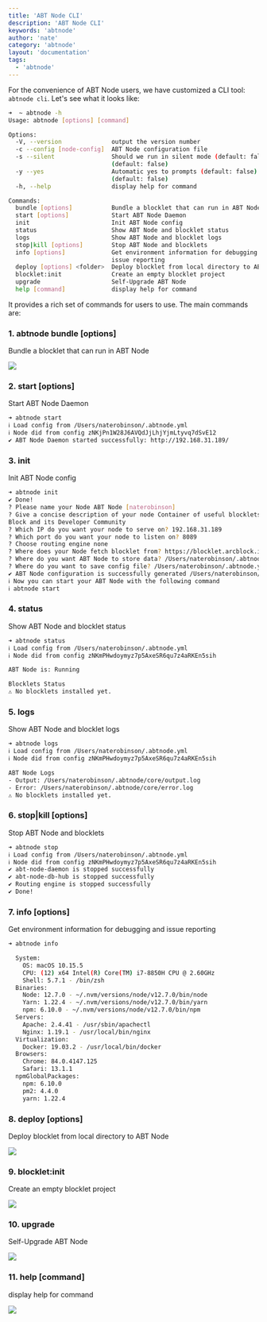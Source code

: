```yaml
---
title: 'ABT Node CLI'
description: 'ABT Node CLI'
keywords: 'abtnode'
author: 'nate'
category: 'abtnode'
layout: 'documentation'
tags:
  - 'abtnode'
---
```


For the convenience of ABT Node users, we have customized a CLI tool: `abtnode cli`. Let's see what it looks like:

```bash
➜  ~ abtnode -h
Usage: abtnode [options] [command]

Options:
  -V, --version              output the version number
  -c --config [node-config]  ABT Node configuration file
  -s --silent                Should we run in silent mode (default: false)
                             (default: false)
  -y --yes                   Automatic yes to prompts (default: false)
                             (default: false)
  -h, --help                 display help for command

Commands:
  bundle [options]           Bundle a blocklet that can run in ABT Node
  start [options]            Start ABT Node Daemon
  init                       Init ABT Node config
  status                     Show ABT Node and blocklet status
  logs                       Show ABT Node and blocklet logs
  stop|kill [options]        Stop ABT Node and blocklets
  info [options]             Get environment information for debugging and
                             issue reporting
  deploy [options] <folder>  Deploy blocklet from local directory to ABT Node
  blocklet:init              Create an empty blocklet project
  upgrade                    Self-Upgrade ABT Node
  help [command]             display help for command
```

It provides a rich set of commands for users to use. The main commands are:

### 1. abtnode bundle [options]

Bundle a blocklet that can run in ABT Node

![](./images/abtnode-cli-2.png)

### 2. start [options]

Start ABT Node Daemon

```bash
➜ abtnode start
ℹ Load config from /Users/naterobinson/.abtnode.yml
ℹ Node did from config zNKjPn1W28J6AVQdJjLhjYjmLtyvq7dSvE12
✔ ABT Node Daemon started successfully: http://192.168.31.189/
```

### 3. init

Init ABT Node config

```bash
➜ abtnode init
✔ Done!
? Please name your Node ABT Node [naterobinson]
? Give a concise description of your node Container of useful blocklets from Arc
Block and its Developer Community
? Which IP do you want your node to serve on? 192.168.31.189
? Which port do you want your node to listen on? 8089
? Choose routing engine none
? Where does your Node fetch blocklet from? https://blocklet.arcblock.io
? Where do you want ABT Node to store data? /Users/naterobinson/.abtnode
? Where do you want to save config file? /Users/naterobinson/.abtnode.yml
✔ ABT Node configuration is successfully generated /Users/naterobinson/.abtnode.yml
ℹ Now you can start your ABT Node with the following command
ℹ abtnode start
```

### 4. status

Show ABT Node and blocklet status

```bash
➜ abtnode status
ℹ Load config from /Users/naterobinson/.abtnode.yml
ℹ Node did from config zNKmPHwdoymyz7p5AxeSR6qu7z4aRKEn5sih

ABT Node is: Running

Blocklets Status
⚠ No blocklets installed yet.
```

### 5. logs

Show ABT Node and blocklet logs

```bash
➜ abtnode logs
ℹ Load config from /Users/naterobinson/.abtnode.yml
ℹ Node did from config zNKmPHwdoymyz7p5AxeSR6qu7z4aRKEn5sih

ABT Node Logs
- Output: /Users/naterobinson/.abtnode/core/output.log
- Error: /Users/naterobinson/.abtnode/core/error.log
⚠ No blocklets installed yet.
```

### 6. stop|kill [options]

Stop ABT Node and blocklets

```bash
➜ abtnode stop
ℹ Load config from /Users/naterobinson/.abtnode.yml
ℹ Node did from config zNKmPHwdoymyz7p5AxeSR6qu7z4aRKEn5sih
✔ abt-node-daemon is stopped successfully
✔ abt-node-db-hub is stopped successfully
✔ Routing engine is stopped successfully
✔ Done!
```

### 7. info [options]

Get environment information for debugging and issue reporting

```bash
➜ abtnode info

  System:
    OS: macOS 10.15.5
    CPU: (12) x64 Intel(R) Core(TM) i7-8850H CPU @ 2.60GHz
    Shell: 5.7.1 - /bin/zsh
  Binaries:
    Node: 12.7.0 - ~/.nvm/versions/node/v12.7.0/bin/node
    Yarn: 1.22.4 - ~/.nvm/versions/node/v12.7.0/bin/yarn
    npm: 6.10.0 - ~/.nvm/versions/node/v12.7.0/bin/npm
  Servers:
    Apache: 2.4.41 - /usr/sbin/apachectl
    Nginx: 1.19.1 - /usr/local/bin/nginx
  Virtualization:
    Docker: 19.03.2 - /usr/local/bin/docker
  Browsers:
    Chrome: 84.0.4147.125
    Safari: 13.1.1
  npmGlobalPackages:
    npm: 6.10.0
    pm2: 4.4.0
    yarn: 1.22.4
```

### 8. deploy [options] <folder>

Deploy blocklet from local directory to ABT Node

![](./images/abtnode-cli-3.png)

### 9. blocklet:init

Create an empty blocklet project

![](./images/abtnode-cli-4.png)

### 10. upgrade

Self-Upgrade ABT Node

![](./images/abtnode-cli-5.png)

### 11. help [command]

display help for command

![](./images/docs-help.png_)
